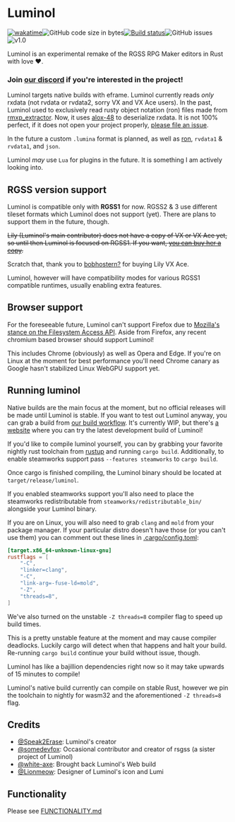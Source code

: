 # Luminol

[![wakatime](https://wakatime.com/badge/user/5cff5352-cb55-44dc-819e-b47f231dcfa2/project/edee199a-95c3-4206-b23e-eb6f0a7e06ba.svg)](https://wakatime.com/badge/user/5cff5352-cb55-44dc-819e-b47f231dcfa2/project/edee199a-95c3-4206-b23e-eb6f0a7e06ba)![GitHub code size in bytes](https://img.shields.io/github/languages/code-size/Astrabit-ST/Luminol)[![Build status](https://img.shields.io/github/actions/workflow/status/Astrabit-ST/Luminol/build.yml)](https://github.com/Astrabit-ST/Luminol/actions/workflows/rust.yml)![GitHub issues](https://img.shields.io/github/issues/Astrabit-ST/Luminol)![v1.0](https://img.shields.io/github/milestones/progress/Astrabit-ST/Luminol/1?logo=steam&label=Steam%20release%20progress)

Luminol is an experimental remake of the RGSS RPG Maker editors in Rust with love ❤️.

### Join [our discord](https://discord.gg/8jZKmesKJy) if you're interested in the project!

Luminol targets native builds with eframe. Luminol currently reads *only* rxdata (not rvdata or rvdata2, sorry VX and VX Ace users). In the past, Luminol used to exclusively read rusty object notation (ron) files made from [rmxp_extractor](https://github.com/Speak2Erase/rmxp-extractor). Now, it uses [alox-48](https://github.com/Speak2Erase/alox-48) to deserialize rxdata. It is not 100% perfect, if it does not open your project properly, [please file an issue](https://github.com/Astrabit-ST/Luminol/issues).

In the future a custom `.lumina` format is planned, as well as [ron](https://github.com/ron-rs/ron), `rvdata1` & `rvdata1`, and `json`.

Luminol *may* use `Lua` for plugins in the future. It is something I am actively looking into.

## RGSS version support

Luminol is compatible only with **RGSS1** for now. RGSS2 & 3 use different tileset formats which Luminol does not support (yet).
There are plans to support them in the future, though.

~~Lily (Luminol's main contributor) does not have a copy of VX or VX Ace yet, so until then Luminol is focused on RGSS1. If you want, [you can buy her a copy](https://steamcommunity.com/id/lily-panpan/).~~

Scratch that, thank you to [bobhostern?](https://steamcommunity.com/id/bobhostern/) for buying Lily VX Ace.

Luminol, however will have compatibility modes for various RGSS1 compatible runtimes, usually enabling extra features.

## Browser support

For the foreseeable future, Luminol can't support Firefox due to [Mozilla's stance on the Filesystem Access API](https://mozilla.github.io/standards-positions/).
Aside from Firefox, any recent chromium based browser should support Luminol!

This includes Chrome (obviously) as well as Opera and Edge. 
If you're on Linux at the moment for best performance you'll need Chrome canary as Google hasn't stabilized Linux WebGPU support yet.

## Running luminol

Native builds are the main focus at the moment, but no official releases will be made until Luminol is stable.
If you want to test out Luminol anyway, you can grab a build from [our build workflow](https://github.com/Astrabit-ST/Luminol/actions/workflows/build.yml). 
It's currently WIP, but there's [a website](https://luminol.dev) where you can try the latest development build of Luminol!

If you'd like to compile luminol yourself, you can by grabbing your favorite nightly rust toolchain from [rustup](https://rustup.rs) and running `cargo build`.
Additionally, to enable steamworks support pass `--features steamworks` to `cargo build`.

Once cargo is finished compiling, the Luminol binary should be located at `target/release/luminol`. 

If you enabled steamworks support you'll also need to place the steamworks redistributable from `steamworks/redistributable_bin/` alongside your Luminol binary.

If you are on Linux, you will also need to grab `clang` and `mold` from your package manager. 
If your particular distro doesn't have those (or you can't use them) you can comment out these lines in [.cargo/config.toml](/.cargo/config.toml):
```toml
[target.x86_64-unknown-linux-gnu]
rustflags = [
	"-C",
	"linker=clang",
	"-C",
	"link-arg=-fuse-ld=mold",
	"-Z",
	"threads=8",
]
```

We've also turned on the unstable `-Z threads=8` compiler flag to speed up build times. 

This is a pretty unstable feature at the moment and may cause compiler deadlocks.
Luckily cargo will detect when that happens and halt your build. Re-running `cargo build` continue your build without issue, though.

Luminol has like a bajillion dependencies right now so it may take upwards of 15 minutes to compile!

Luminol's native build currently can compile on stable Rust, however we pin the toolchain to nightly for wasm32 and the aforementioned `-Z threads=8` flag.

## Credits

- [@Speak2Erase](https://github.com/Speak2Erase): Luminol's creator
- [@somedevfox](https://github.com/somedevfox): Occasional contributor and creator of rsgss (a sister project of Luminol)
- [@white-axe](https://github.com/white-axe): Brought back Luminol's Web build
- [@Lionmeow](https://github.com/Lionmeow): Designer of Luminol's icon and Lumi

## Functionality

Please see [FUNCTIONALITY.md](/FUNCTIONALITY.md)